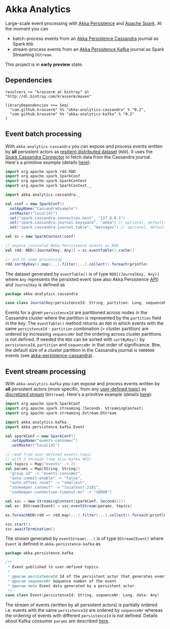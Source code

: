 Akka Analytics
==============

Large-scale event processing with [Akka Persistence](http://doc.akka.io/docs/akka/2.3.9/scala/persistence.html) and [Apache Spark](http://spark.apache.org/). At the moment you can 

- batch-process events from an [Akka Persistence Cassandra](https://github.com/krasserm/akka-persistence-cassandra) journal as Spark `RDD`.
- stream-process events from an [Akka Persistence Kafka](https://github.com/krasserm/akka-persistence-kafka) journal as Spark Streaming `DStream`. 

This project is in **early preview** state.

Dependencies
------------

    resolvers += "krasserm at bintray" at "http://dl.bintray.com/krasserm/maven"

    libraryDependencies ++= Seq(
      "com.github.krasserm" %% "akka-analytics-cassandra" % "0.2",
      "com.github.krasserm" %% "akka-analytics-kafka" % "0.2"
    )

Event batch processing
----------------------

With `akka-analytics-cassandra` you can expose and process events written by **all** persistent actors as [resilient distributed dataset](http://spark.apache.org/docs/latest/programming-guide.html#resilient-distributed-datasets-rdds) (`RDD`). It uses the [Spark Cassandra Connector](https://github.com/datastax/spark-cassandra-connector) to fetch data from the Cassandra journal. Here's a primitive example (details [here](https://github.com/krasserm/akka-analytics/blob/master/akka-analytics-cassandra/src/test/scala/akka/analytics/cassandra/IntegrationSpec.scala)):

 ```scala
import org.apache.spark.rdd.RDD
import org.apache.spark.SparkConf
import org.apache.spark.SparkContext
import org.apache.spark.SparkContext._

import akka.analytics.cassandra._

val conf = new SparkConf()
  .setAppName("CassandraExample")
  .setMaster("local[4]")
  .set("spark.cassandra.connection.host", "127.0.0.1")
  .set("spark.cassandra.journal.keyspace", "akka") // optional, defaults to "akka"
  .set("spark.cassandra.journal.table", "messages") // optional, defaults to "messages"

val sc = new SparkContext(conf)

// expose journaled Akka Persistence events as RDD
val rdd: RDD[(JournalKey, Any)] = sc.eventTable().cache()

// and do some processing ... 
rdd.sortByKey().map(...).filter(...).collect().foreach(println)
```

The dataset generated by `eventTable()` is of type `RDD[(JournalKey, Any)]` where `Any` represents the persisted event (see also Akka Persistence [API](http://doc.akka.io/api/akka/2.3.9/#akka.persistence.package)) and `JournalKey` is defined as

```scala
package akka.analytics.cassandra

case class JournalKey(persistenceId: String, partition: Long, sequenceNr: Long)
```

Events for a given `persistenceId` are partitioned across nodes in the Cassandra cluster where the partition is represented by the `partition` field in the key. The `eventTable()` method returns an `RDD` in which events with the same `persistenceId` - `partition` combination (= cluster partition) are ordered by increasing `sequenceNr` but the ordering across cluster partitions is not defined. If needed the `RDD` can be sorted with `sortByKey()` by `persistenceId`, `partition` and `sequenceNr` in that order of significance. Btw, the default size of a cluster partition in the Cassandra journal is `5000000` events (see [akka-persistence-cassandra](https://github.com/krasserm/akka-persistence-cassandra)).

Event stream processing
-----------------------

With `akka-analytics-kafka` you can expose and process events written by **all** persistent actors (more specific, from any [user-defined topic](https://github.com/krasserm/akka-persistence-kafka#user-defined-topics)) as [discretized stream](http://spark.apache.org/docs/latest/streaming-programming-guide.html#dstreams) (`DStream`). Here's a primitive example (details [here](https://github.com/krasserm/akka-analytics/blob/master/akka-analytics-kafka/src/test/scala/akka/analytics/kafka/IntegrationSpec.scala)):

```scala
import org.apache.spark.SparkConf
import org.apache.spark.streaming.{Seconds, StreamingContext}
import org.apache.spark.streaming.dstream.DStream

import akka.analytics.kafka._
import akka.persistence.kafka.Event

val sparkConf = new SparkConf()
  .setAppName("events-consumer")
  .setMaster("local[4]")

// read from user-defined events topic 
// with 2 threads (see also Kafka API) 
val topics = Map("events" -> 2)
val params = Map[String, String](
  "group.id" -> "events-consumer",
  "auto.commit.enable" -> "false",  
  "auto.offset.reset" -> "smallest",
  "zookeeper.connect" -> "localhost:2181",
  "zookeeper.connection.timeout.ms" -> "10000")

val ssc = new StreamingContext(sparkConf, Seconds(1))
val es: DStream[Event] = ssc.eventStream(params, topics)

es.foreachRDD(rdd => rdd.map(...).filter(...).collect().foreach(println))

ssc.start()
ssc.awaitTermination()
```

The stream generated by `eventStream(...)` is of type `DStream[Event]` where `Event` is defined in `akka-persistence-kafka` as

```scala
package akka.persistence.kafka

/**
 * Event published to user-defined topics.
 *
 * @param persistenceId Id of the persistent actor that generates event `data`.
 * @param sequenceNr Sequence number of the event.
 * @param data Event data generated by a persistent actor.
 */
case class Event(persistenceId: String, sequenceNr: Long, data: Any)
```

The stream of events (written by all persistent actors) is partially ordered i.e. events with the same `persistenceId` are ordered by `sequenceNr` whereas the ordering of events with different `persistenceId` is not defined. Details about Kafka consumer `params` are described [here](http://kafka.apache.org/documentation.html#consumerconfigs).

